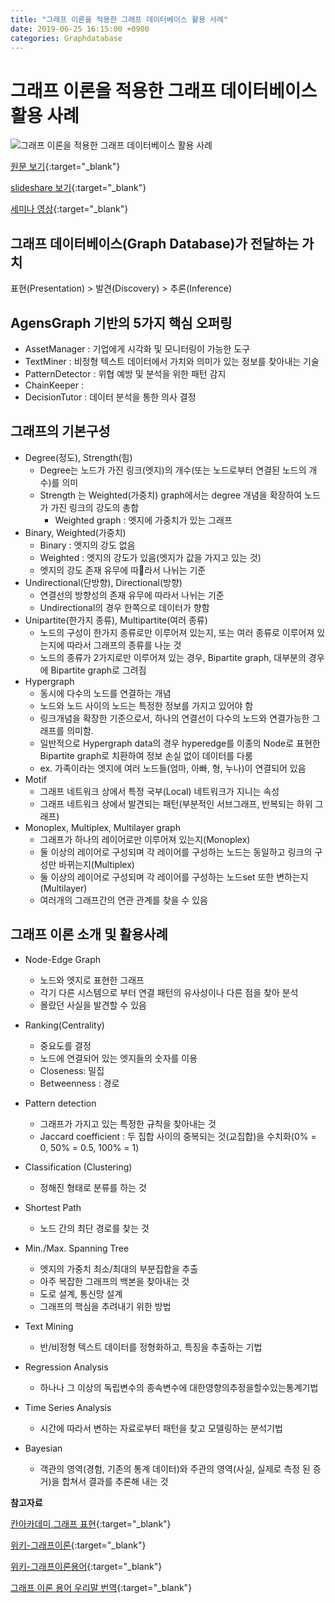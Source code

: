 ```yaml
---
title: "그래프 이론을 적용한 그래프 데이터베이스 활용 사례"
date: 2019-06-25 16:15:00 +0900
categories: Graphdatabase
---
```


# 그래프 이론을 적용한 그래프 데이터베이스 활용 사례


![그래프 이론을 적용한 그래프 데이터베이스 활용 사례](https://cdn.slidesharecdn.com/ss_thumbnails/meetup4graphdatabaseusecasebasedongraphtheory-181213072157-thumbnail-4.jpg?cb=1544686133)

[원문 보기](https://bitnine.tistory.com/293){:target="_blank"} 

[slideshare 보기](https://www.slideshare.net/bitnineglobal/graph-database-meetup-in-korea-4){:target="_blank"} 

[세미나 영상](https://youtu.be/T_0f_vMZlW8){:target="_blank"} 


## 그래프 데이터베이스(Graph Database)가 전달하는 가치


표현(Presentation) > 발견(Discovery) > 추론(Inference)


## AgensGraph 기반의 5가지 핵심 오퍼링


- AssetManager : 기업에게 시각화 및 모니터링이 가능한 도구
- TextMiner : 비정형 텍스트 데이터에서 가치와 의미가 있는 정보를 찾아내는 기술
- PatternDetector : 위협 예방 및 분석을 위한 패턴 감지
- ChainKeeper : 
- DecisionTutor : 데이터 분석을 통한 의사 결정


## 그래프의 기본구성


- Degree(정도), Strength(힘)
	- Degree는 노드가 가진 링크(엣지)의 개수(또는 노드로부터 연결된 노드의 개수)를 의미
	- Strength 는 Weighted(가중치) graph에서는 degree 개념을 확장하여 노드가 가진 링크의 강도의 총합
		- Weighted graph : 엣지에 가중치가 있는 그래프
- Binary, Weighted(가중치)
	- Binary : 엣지의 강도 없음
	- Weighted : 엣지의 강도가 있음(엣지가 값을 가지고 있는 것)
	- 엣지의 강도 존재 유무에 따라서 나뉘는 기준
- Undirectional(단방향), Directional(방향)
	- 연결선의 방향성의 존재 유무에 따라서 나뉘는 기준
	- Undirectional의 경우 한쪽으로 데이터가 향함
- Unipartite(한가지 종류), Multipartite(여러 종류)
	- 노드의 구성이 한가지 종류로만 이루어져 있는지, 또는 여러 종류로 이루어져 있는지에 따라서 그래프의 종류를 나눈 것
	- 노드의 종류가 2가지로만 이루어져 있는 경우, Bipartite graph, 대부분의 경우에 Bipartite graph로 그려짐
- Hypergraph
	- 동시에 다수의 노드를 연결하는 개념
	- 노드와 노드 사이의 노드는 특정한 정보를 가지고 있어야 함
	- 링크개념을 확장한 기준으로서, 하나의 연결선이 다수의 노드와 연결가능한 그래프를 의미함.
	- 일반적으로 Hypergraph data의 경우 hyperedge를 이종의 Node로 표현한 Bipartite graph로 치환하여 정보 손실 없이 데이터를 다룸
	- ex. 가족이라는 엣지에 여러 노드들(엄마, 아빠, 형, 누나)이 연결되어 있음
- Motif
	- 그래프 네트워크 상에서 특정 국부(Local) 네트워크가 지니는 속성
	- 그래프 네트워크 상에서 발견되는 패턴(부분적인 서브그래프, 반복되는 하위 그래프)
- Monoplex, Multiplex, Multilayer graph
	- 그래프가 하나의 레이어로만 이루어져 있는지(Monoplex)
	- 둘 이상의 레이어로 구성되며 각 레이어를 구성하는 노드는 동일하고 링크의 구성만 바뀌는지(Multiplex)
	- 둘 이상의 레이어로 구성되며 각 레이어를 구성하는 노드set 또한 변하는지(Multilayer)
	- 여러개의 그래프간의 연관 관계를 찾을 수 있음


## 그래프 이론 소개 및 활용사례


- Node-Edge Graph
	- 노드와 엣지로 표현한 그래프
	- 각기 다른 시스템으로 부터 연결 패턴의 유사성이나 다른 점을 찾아 분석
	- 몰랐던 사실을 발견할 수 있음
- Ranking(Centrality)
	- 중요도를 결정
	- 노드에 연결되어 있는 엣지들의 숫자를 이용
	- Closeness: 밀집
	- Betweenness : 경로
- Pattern detection
	- 그래프가 가지고 있는 특정한 규칙을 찾아내는 것
	- Jaccard coefficient : 두 집합 사이의 중복되는 것(교집합)을 수치화(0% = 0, 50% = 0.5, 100% = 1)
- Classification (Clustering)
	- 정해진 형태로 분류를 하는 것
- Shortest Path
	- 노드 간의 최단 경로를 찾는 것
- Min./Max. Spanning Tree
	- 엣지의 가중치 최소/최대의 부분집합을 추출
	- 아주 복잡한 그래프의 백본을 찾아내는 것
	- 도로 설계, 통신망 설계
	- 그래프의 핵심을 추려내기 위한 방법


- Text Mining
	- 반/비정형 텍스트 데이터를 정형화하고, 특징을 추출하는 기법
- Regression Analysis
	- 하나나 그 이상의 독립변수의 종속변수에 대한영향의추정을할수있는통계기법
- Time Series Analysis
	- 시간에 따라서 변하는 자료로부터 패턴을 찾고 모델링하는 분석기법
- Bayesian
	- 객관의 영역(경험, 기존의 통계 데이터)와 주관의 영역(사실, 실제로 측정 된 증거)을 합쳐서 결과를 추론해 내는 것 

**참고자료** 

[칸아카데미,그래프 표현](https://ko.khanacademy.org/computing/computer-science/algorithms/graph-representation/a/describing-graphs){:target="_blank"} 

[위키-그래프이론](https://ko.wikipedia.org/wiki/%EA%B7%B8%EB%9E%98%ED%94%84_%EC%9D%B4%EB%A1%A0){:target="_blank"} 

[위키-그래프이론용어](https://ko.wikipedia.org/wiki/%EA%B7%B8%EB%9E%98%ED%94%84_%EC%9D%B4%EB%A1%A0_%EC%9A%A9%EC%96%B4){:target="_blank"} 

[그래프 이론 용어 우리말 번역](https://dimag.ibs.re.kr/home/sangil/2015/%EA%B7%B8%EB%9E%98%ED%94%84-%EC%9D%B4%EB%A1%A0-%EC%9A%A9%EC%96%B4-%EC%9A%B0%EB%A6%AC%EB%A7%90-%EB%B2%88%EC%97%AD/){:target="_blank"} 
